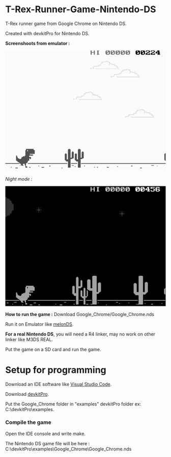 # T-Rex-Runner-Game-Nintendo-DS
T-Rex runner game from Google Chrome on Nintendo DS.

Created with devkitPro for Nintendo DS.

**Screenshoots from emulator :**

<img src="https://github.com/Fewnity/T-Rex-Runner-Game-Nintendo-DS/blob/master/Images/Capture1.PNG" width="600">

*Night mode :*

<img src="https://github.com/Fewnity/T-Rex-Runner-Game-Nintendo-DS/blob/master/Images/Capture2.PNG" width="600">

**How to run the game :**
Download Google_Chrome/Google_Chrome.nds

Run it on Emulator like [melonDS](http://melonds.kuribo64.net/downloads.php).

**For a real Nintendo DS**, you will need a R4 linker, may no work on other linker like M3DS REAL.

Put the game on a SD card and run the game.

# Setup for programming
Download an IDE software like [Visual Studio Code](https://code.visualstudio.com/).

Download [devkitPro](https://github.com/devkitPro/installer/releases).

Put the Google_Chrome folder in "examples" devkitPro folder ex: C:\devkitPro\examples.

### Compile the game
Open the IDE console and write make.

The Nintendo DS game file will be here : C:\devkitPro\examples\Google_Chrome\Google_Chrome.nds
